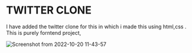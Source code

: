 # TWITTER CLONE 

I have added the twitter clone  for this in  which i made this using html,css . This is purely  forntend project, 


![Screenshot from 2022-10-20 11-43-57](https://user-images.githubusercontent.com/105157723/196871825-c065475e-7925-43a9-83c3-fcdd4f40ddec.png)
